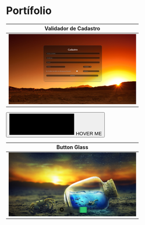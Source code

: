 
<p><h1>Portífolio</h1></p>

| Validador de Cadastro |
|------------|
|<a href="https://github.com/KertonMarinho/validador-de-cadastro"><img  width="350" alt="🦑" src="https://github.com/KertonMarinho/validador-de-cadastro/blob/main/screen.png"> </a>
 <div class="container"style ="width: 400px,
  height: 400px,
  position: absolute,
  left: 50%,
  top: 50%,
  transform: translate(-50%, -50%),
  display: flex,
  justify-content: center,
  align-items: center">
    <div class="center" style="width: 180px, 
  height: 60px,
  position: absolute">
      <button class="btn"style= "  width: 180px,
  height: 60px,
  cursor: pointer,
  background: transparent,
  border: 1px solid #91C9FF,
  outline: none,
  transition: 1s ease-in-out">
        <svg style="position: absolute,
  left: 0,
  top: 0,
  fill: none,
  stroke: #fff,
  stroke-dasharray: 150 480,
  stroke-dashoffset: 150,
  transition: 1s ease-in-out" width="180px" height="60px" viewBox="0 0 180 60" class="border">
          <polyline points="179,1 179,59 1,59 1,1 179,1" class="bg-line" />
          <polyline points="179,1 179,59 1,59 1,1 179,1" class="hl-line" />
        </svg>
        <span>HOVER ME</span>
      </button>
    </div>
  </div>

| Button Glass |
|------------|
|<a href="https://github.com/KertonMarinho/Button-glass"><img  width="350" alt="🦑" src="https://github.com/KertonMarinho/Button-glass/blob/main/images/screenshort.png"> </a>
